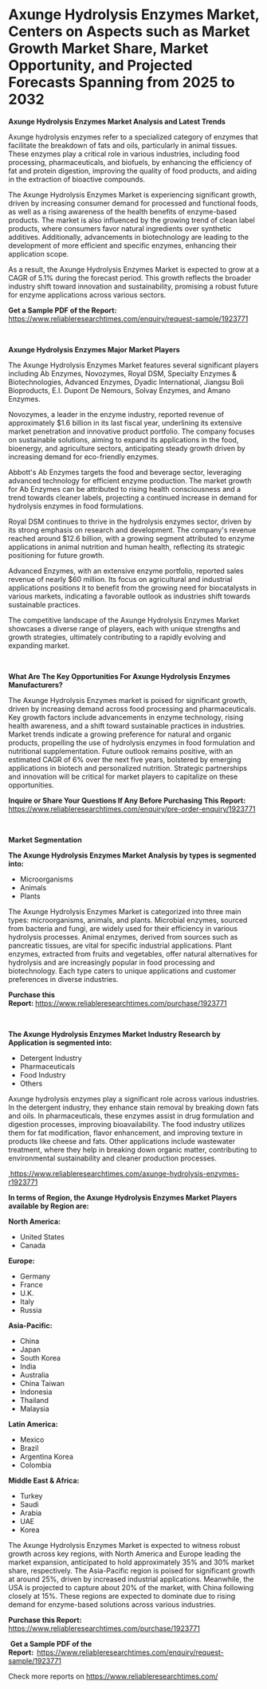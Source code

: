 <p><h1>Axunge Hydrolysis Enzymes Market, Centers on Aspects such as Market Growth Market Share, Market Opportunity, and Projected Forecasts Spanning from 2025 to 2032</h1></p><p><strong>Axunge Hydrolysis Enzymes Market Analysis and Latest Trends</strong></p>
<p><p>Axunge hydrolysis enzymes refer to a specialized category of enzymes that facilitate the breakdown of fats and oils, particularly in animal tissues. These enzymes play a critical role in various industries, including food processing, pharmaceuticals, and biofuels, by enhancing the efficiency of fat and protein digestion, improving the quality of food products, and aiding in the extraction of bioactive compounds.</p><p>The Axunge Hydrolysis Enzymes Market is experiencing significant growth, driven by increasing consumer demand for processed and functional foods, as well as a rising awareness of the health benefits of enzyme-based products. The market is also influenced by the growing trend of clean label products, where consumers favor natural ingredients over synthetic additives. Additionally, advancements in biotechnology are leading to the development of more efficient and specific enzymes, enhancing their application scope.</p><p>As a result, the Axunge Hydrolysis Enzymes Market is expected to grow at a CAGR of 5.1% during the forecast period. This growth reflects the broader industry shift toward innovation and sustainability, promising a robust future for enzyme applications across various sectors.</p></p>
<p><strong>Get a Sample PDF of the Report:&nbsp;</strong> <a href="https://www.reliableresearchtimes.com/enquiry/request-sample/1923771?utm_campaign=3322&utm_medium=2&utm_source=Github&utm_content=ia&utm_term=28032025&utm_id=axunge-hydrolysis-enzymes">https://www.reliableresearchtimes.com/enquiry/request-sample/1923771</a></p>
<p>&nbsp;</p>
<p><strong>Axunge Hydrolysis Enzymes Major Market Players</strong></p>
<p><p>The Axunge Hydrolysis Enzymes Market features several significant players including Ab Enzymes, Novozymes, Royal DSM, Specialty Enzymes & Biotechnologies, Advanced Enzymes, Dyadic International, Jiangsu Boli Bioproducts, E.I. Dupont De Nemours, Solvay Enzymes, and Amano Enzymes. </p><p>Novozymes, a leader in the enzyme industry, reported revenue of approximately $1.6 billion in its last fiscal year, underlining its extensive market penetration and innovative product portfolio. The company focuses on sustainable solutions, aiming to expand its applications in the food, bioenergy, and agriculture sectors, anticipating steady growth driven by increasing demand for eco-friendly enzymes.</p><p>Abbott's Ab Enzymes targets the food and beverage sector, leveraging advanced technology for efficient enzyme production. The market growth for Ab Enzymes can be attributed to rising health consciousness and a trend towards cleaner labels, projecting a continued increase in demand for hydrolysis enzymes in food formulations.</p><p>Royal DSM continues to thrive in the hydrolysis enzymes sector, driven by its strong emphasis on research and development. The company's revenue reached around $12.6 billion, with a growing segment attributed to enzyme applications in animal nutrition and human health, reflecting its strategic positioning for future growth.</p><p>Advanced Enzymes, with an extensive enzyme portfolio, reported sales revenue of nearly $60 million. Its focus on agricultural and industrial applications positions it to benefit from the growing need for biocatalysts in various markets, indicating a favorable outlook as industries shift towards sustainable practices.</p><p>The competitive landscape of the Axunge Hydrolysis Enzymes Market showcases a diverse range of players, each with unique strengths and growth strategies, ultimately contributing to a rapidly evolving and expanding market.</p></p>
<p>&nbsp;</p>
<p><strong>What Are The Key Opportunities For Axunge Hydrolysis Enzymes Manufacturers?</strong></p>
<p><p>The Axunge Hydrolysis Enzymes market is poised for significant growth, driven by increasing demand across food processing and pharmaceuticals. Key growth factors include advancements in enzyme technology, rising health awareness, and a shift toward sustainable practices in industries. Market trends indicate a growing preference for natural and organic products, propelling the use of hydrolysis enzymes in food formulation and nutritional supplementation. Future outlook remains positive, with an estimated CAGR of 6% over the next five years, bolstered by emerging applications in biotech and personalized nutrition. Strategic partnerships and innovation will be critical for market players to capitalize on these opportunities.</p></p>
<p><strong>Inquire or Share Your Questions If Any Before Purchasing This Report:</strong> <a href="https://www.reliableresearchtimes.com/enquiry/pre-order-enquiry/1923771?utm_campaign=3322&utm_medium=2&utm_source=Github&utm_content=ia&utm_term=28032025&utm_id=axunge-hydrolysis-enzymes">https://www.reliableresearchtimes.com/enquiry/pre-order-enquiry/1923771</a></p>
<p>&nbsp;</p>
<p><strong>Market Segmentation</strong></p>
<p><strong>The Axunge Hydrolysis Enzymes Market Analysis by types is segmented into:</strong></p>
<p><ul><li>Microorganisms</li><li>Animals</li><li>Plants</li></ul></p>
<p><p>The Axunge Hydrolysis Enzymes Market is categorized into three main types: microorganisms, animals, and plants. Microbial enzymes, sourced from bacteria and fungi, are widely used for their efficiency in various hydrolysis processes. Animal enzymes, derived from sources such as pancreatic tissues, are vital for specific industrial applications. Plant enzymes, extracted from fruits and vegetables, offer natural alternatives for hydrolysis and are increasingly popular in food processing and biotechnology. Each type caters to unique applications and customer preferences in diverse industries.</p></p>
<p><strong>Purchase this Report:&nbsp;</strong><a href="https://www.reliableresearchtimes.com/purchase/1923771?utm_campaign=3322&utm_medium=2&utm_source=Github&utm_content=ia&utm_term=28032025&utm_id=axunge-hydrolysis-enzymes">https://www.reliableresearchtimes.com/purchase/1923771</a></p>
<p>&nbsp;</p>
<p><strong>The Axunge Hydrolysis Enzymes Market Industry Research by Application is segmented into:</strong></p>
<p><ul><li>Detergent Industry</li><li>Pharmaceuticals</li><li>Food Industry</li><li>Others</li></ul></p>
<p><p>Axunge hydrolysis enzymes play a significant role across various industries. In the detergent industry, they enhance stain removal by breaking down fats and oils. In pharmaceuticals, these enzymes assist in drug formulation and digestion processes, improving bioavailability. The food industry utilizes them for fat modification, flavor enhancement, and improving texture in products like cheese and fats. Other applications include wastewater treatment, where they help in breaking down organic matter, contributing to environmental sustainability and cleaner production processes.</p></p>
<p><a href="https://www.reliableresearchtimes.com/axunge-hydrolysis-enzymes-r1923771?utm_campaign=3322&utm_medium=2&utm_source=Github&utm_content=ia&utm_term=28032025&utm_id=axunge-hydrolysis-enzymes">&nbsp;https://www.reliableresearchtimes.com/axunge-hydrolysis-enzymes-r1923771</a></p>
<p><strong>In terms of Region, the Axunge Hydrolysis Enzymes Market Players available by Region are:</strong></p>
<p>
    <p> <strong> North America: </strong>
        <ul>
            <li>United States</li>
            <li>Canada</li>
        </ul>
        </p> 
    <p> <strong> Europe: </strong>
        <ul>
            <li>Germany</li>
            <li>France</li>
            <li>U.K.</li>
            <li>Italy</li>
            <li>Russia</li>
        </ul>
        </p> 
    <p> <strong> Asia-Pacific: </strong>
        <ul>
            <li>China</li>
            <li>Japan</li>
            <li>South Korea</li>
            <li>India</li>
            <li>Australia</li>
            <li>China Taiwan</li>
            <li>Indonesia</li>
            <li>Thailand</li>
            <li>Malaysia</li>
        </ul>
        </p> 
    <p> <strong> Latin America: </strong>
        <ul>
            <li>Mexico</li>
            <li>Brazil</li>
            <li>Argentina Korea</li>
            <li>Colombia</li>
        </ul>
        </p> 
    <p> <strong> Middle East & Africa: </strong>
        <ul>
            <li>Turkey</li>
            <li>Saudi</li>
            <li>Arabia</li>
            <li>UAE</li>
            <li>Korea</li>
        </ul>
    </p>
    </p>
<p><p>The Axunge Hydrolysis Enzymes Market is expected to witness robust growth across key regions, with North America and Europe leading the market expansion, anticipated to hold approximately 35% and 30% market share, respectively. The Asia-Pacific region is poised for significant growth at around 25%, driven by increased industrial applications. Meanwhile, the USA is projected to capture about 20% of the market, with China following closely at 15%. These regions are expected to dominate due to rising demand for enzyme-based solutions across various industries.</p></p>
<p><strong>Purchase this Report: </strong><a href="https://www.reliableresearchtimes.com/purchase/1923771?utm_campaign=3322&utm_medium=2&utm_source=Github&utm_content=ia&utm_term=28032025&utm_id=axunge-hydrolysis-enzymes">https://www.reliableresearchtimes.com/purchase/1923771</a></p>
<p>&nbsp;<strong>Get a Sample PDF of the Report:&nbsp;&nbsp;</strong><a href="https://www.reliableresearchtimes.com/enquiry/request-sample/1923771?utm_campaign=3322&utm_medium=2&utm_source=Github&utm_content=ia&utm_term=28032025&utm_id=axunge-hydrolysis-enzymes">https://www.reliableresearchtimes.com/enquiry/request-sample/1923771</a></p>
<p><strong></strong></p>
<p>Check more reports on <a href="https://www.reliableresearchtimes.com/?utm_campaign=3322&utm_medium=2&utm_source=Github&utm_content=ia&utm_term=28032025&utm_id=axunge-hydrolysis-enzymes">https://www.reliableresearchtimes.com/</a></p>
